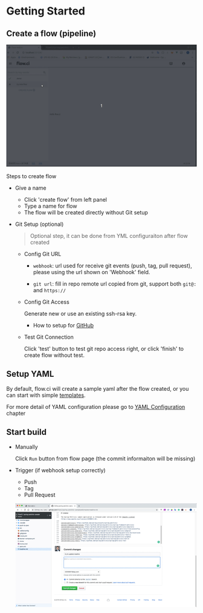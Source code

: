 # Getting Started

## Create a flow (pipeline)

![](./img/create_flow_with_git_test.gif)

Steps to create flow

- Give a name
  - Click 'create flow' from left panel
  - Type a name for flow
  - The flow will be created directly without Git setup
  
- Git Setup (optional)
  
  > Optional step, it can be done from YML configuraiton after flow created

  - Config Git URL

    - `webhook`: url used for receive git events (push, tag, pull request), please using the url shown on 'Webhook' field.
    
    - `git url`: fill in repo remote url copied from git, support both `git@:` and `https://`
  
  - Config Git Access

    Generate new or use an existing ssh-rsa key. 

    - How to setup for [GitHub](../git/github.md)

  - Test Git Connection

    Click 'test' button to test git repo access right, or click 'finish' to create flow without test.


## Setup YAML

By default, flow.ci will create a sample yaml after the flow created, or you can start with simple [templates](https://github.com/FlowCI/templates).

For more detail of YAML configuration please go to [YAML Configuration]() chapter

## Start build

- Manually

  Click `Run` button from flow page (the commit informaiton will be missing)

- Trigger (if webhook setup correctly)
  - Push
  - Tag
  - Pull Request

  ![](../img/trigger_from_github.gif)
